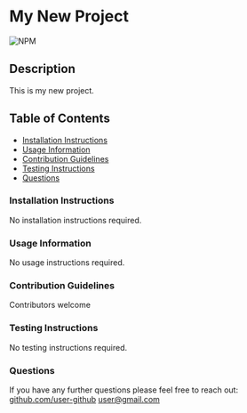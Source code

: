 # My New Project

  ![NPM](https://img.shields.io/npm/l/inquirer)

  ## Description
This is my new project.

  ## Table of Contents
  - [Installation Instructions](#Installation-Instructions)
  - [Usage Information](#Usage-Information)
  - [Contribution Guidelines](#Contribution-Guidelines)
  - [Testing Instructions](#Testing-Instructions)
  - [Questions](#Questions)

  ### Installation Instructions
No installation instructions required.

  ### Usage Information
No usage instructions required.

  ### Contribution Guidelines
Contributors welcome

  ### Testing Instructions
No testing instructions required.

  ### Questions
  If you have any further questions please feel free to reach out:
[github.com/user-github](github.com/user-github)
user@gmail.com
